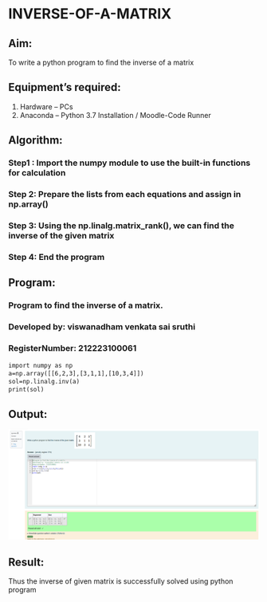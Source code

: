# INVERSE-OF-A-MATRIX
## Aim:
To write a python program to find the inverse of a matrix
## Equipment’s required:
1. 	Hardware – PCs
2. 	Anaconda – Python 3.7 Installation / Moodle-Code Runner
## Algorithm:
### Step1 : Import the numpy module to use the built-in functions for calculation
### Step 2: Prepare the lists from each equations and assign in np.array() 
### Step 3: Using the np.linalg.matrix_rank(), we can find the inverse of the given matrix
### Step 4: End the program
## Program:
### Program to find the inverse of a matrix.
### Developed by: viswanadham venkata sai sruthi 
### RegisterNumber: 212223100061
```
import numpy as np
a=np.array([[6,2,3],[3,1,1],[10,3,4]])
sol=np.linalg.inv(a)
print(sol)
```
## Output:
![OUTPUT](<INVERSE OF A MATRIX SS.png>)
## Result:
Thus the inverse of given matrix is successfully solved using python program

